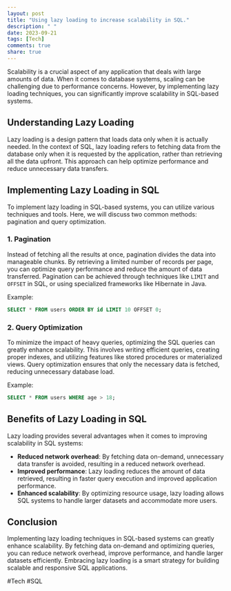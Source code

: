 ```yaml
---
layout: post
title: "Using lazy loading to increase scalability in SQL."
description: " "
date: 2023-09-21
tags: [Tech]
comments: true
share: true
---
```


Scalability is a crucial aspect of any application that deals with large amounts of data. When it comes to database systems, scaling can be challenging due to performance concerns. However, by implementing lazy loading techniques, you can significantly improve scalability in SQL-based systems.

## Understanding Lazy Loading

Lazy loading is a design pattern that loads data only when it is actually needed. In the context of SQL, lazy loading refers to fetching data from the database only when it is requested by the application, rather than retrieving all the data upfront. This approach can help optimize performance and reduce unnecessary data transfers.

## Implementing Lazy Loading in SQL

To implement lazy loading in SQL-based systems, you can utilize various techniques and tools. Here, we will discuss two common methods: pagination and query optimization.

### 1. Pagination

Instead of fetching all the results at once, pagination divides the data into manageable chunks. By retrieving a limited number of records per page, you can optimize query performance and reduce the amount of data transferred. Pagination can be achieved through techniques like `LIMIT` and `OFFSET` in SQL, or using specialized frameworks like Hibernate in Java.

Example:

```sql
SELECT * FROM users ORDER BY id LIMIT 10 OFFSET 0;
```

### 2. Query Optimization

To minimize the impact of heavy queries, optimizing the SQL queries can greatly enhance scalability. This involves writing efficient queries, creating proper indexes, and utilizing features like stored procedures or materialized views. Query optimization ensures that only the necessary data is fetched, reducing unnecessary database load.

Example:

```sql
SELECT * FROM users WHERE age > 18;
```

## Benefits of Lazy Loading in SQL

Lazy loading provides several advantages when it comes to improving scalability in SQL systems:

- **Reduced network overhead**: By fetching data on-demand, unnecessary data transfer is avoided, resulting in a reduced network overhead.
- **Improved performance**: Lazy loading reduces the amount of data retrieved, resulting in faster query execution and improved application performance.
- **Enhanced scalability**: By optimizing resource usage, lazy loading allows SQL systems to handle larger datasets and accommodate more users.

## Conclusion

Implementing lazy loading techniques in SQL-based systems can greatly enhance scalability. By fetching data on-demand and optimizing queries, you can reduce network overhead, improve performance, and handle larger datasets efficiently. Embracing lazy loading is a smart strategy for building scalable and responsive SQL applications.

#Tech #SQL